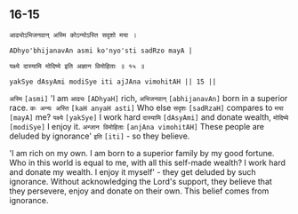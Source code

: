 ## 16-15


```shloka-sa
आढ्योऽभिजनवान् अस्मि कोऽन्योऽस्ति सदृशो मया ।
```
```shloka-sa-hk
ADhyo'bhijanavAn asmi ko'nyo'sti sadRzo mayA |
```
```shloka-sa
यक्ष्ये दास्यामि मोदिष्ये इति अज्ञान विमोहिताः ॥ १५ ॥
```
```shloka-sa-hk
yakSye dAsyAmi modiSye iti ajJAna vimohitAH || 15 ||
```

`अस्मि` `[asmi]` 'I am `आढ्यः` `[ADhyaH]` rich, `अभिजनवान्` `[abhijanavAn]` born in a superior race. `कः अन्यः अस्ति` `[kaH anyaH asti]` Who else `सदृशः` `[sadRzaH]` compares to `मया` `[mayA]` me? `यक्ष्ये` `[yakSye]` I work hard `दास्यामि` `[dAsyAmi]` and donate wealth, `मोदिष्ये` `[modiSye]` I enjoy it. `अन्जान विमोहिताः` `[anjAna vimohitAH]` These people are deluded by ignorance' `इति` `[iti]` - so they believe.

'I am rich on my own. I am born to a superior family by my good fortune. Who in this world is equal to me, with all this self-made wealth? I work hard and donate my wealth. I enjoy it myself' - they get deluded by such ignorance. 
Without acknowledging the Lord's support, they believe that they persevere, enjoy and donate on their own. This belief comes from ignorance.

